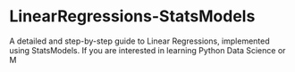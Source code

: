 # LinearRegressions-StatsModels

A detailed and step-by-step guide to Linear Regressions, implemented using StatsModels. If you are interested in learning Python Data Science or M